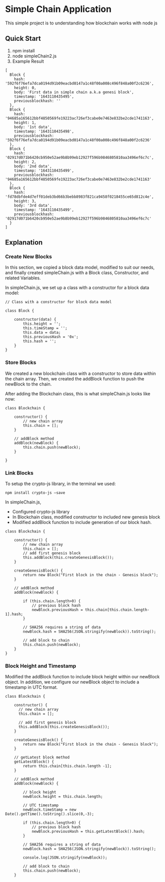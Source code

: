 # Simple Chain Application

This simple project is to understanding how blockchain works with node js
## Quick Start

1. npm install
2. node simpleChain2.js
3. Example Result

```
[
  Block {
    hash: '592f6f76efa7dca0194d91b09eacbd0147a1c48f00a008c496f848a00f2c6236',
    height: 0,
    body: 'First data in simple chain a.k.a genesi block',
    timestamp: '1643110435495',
    previousblockhash: ''
  },
  Block {
    hash: '94685a165612bbf4850569fe19223ac726ef3cabe0e7463e832be2cde1741163',
    height: 1,
    body: '1st data',
    timestamp: '1643110435498',
    previousblockhash: '592f6f76efa7dca0194d91b09eacbd0147a1c48f00a008c496f848a00f2c6236'
  },
  Block {
    hash: '02917d071b6420cb950e52ae9b8b99eb12927f596b9846805810aa3496ef6c7c',
    height: 2,
    body: '2nd data',
    timestamp: '1643110435499',
    previousblockhash: '94685a165612bbf4850569fe19223ac726ef3cabe0e7463e832be2cde1741163'
  },
  Block {
    hash: 'fd78dbfde4d7eff01deb3bd66b3bebb8983f821ca9458f0218455ce65d812c4e',
    height: 3,
    body: '3rd data',
    timestamp: '1643110435499',
    previousblockhash: '02917d071b6420cb950e52ae9b8b99eb12927f596b9846805810aa3496ef6c7c'
  }
]
```

## Explanation

### Create New Blocks

In this section, we copied a block data model, modified to suit our needs, and finally created simpleChain.js with a Block class, Constructor, and related Variables.

In simpleChain.js, we set up a class with a constructor for a block data model:

```
// Class with a constructor for block data model

class Block {

    constructor(data) {
        this.height = '';
        this.timeStamp = '';
        this.data = data;
        this.previousHash = '0x';
        this.hash = '';
    }
}
```

### Store Blocks

We created a new blockchain class with a constructor to store data within the chain array. Then, we created the addBlock function to push the newBlock to the chain.

After adding the Blockchain class, this is what simpleChain.js looks like now:

```
class Blockchain {

    constructor() {
        // new chain array
        this.chain = [];
    }

    // addBlock method
    addBlock(newBlock) {
        this.chain.push(newBlock);
    }

}
```

### Link Blocks

To setup the crypto-js library, in the terminal we used:

```
npm install crypto-js —save
```

In simpleChain.js,
* Configured crypto-js library
* In Blockchain class, modified constructor to included new genesis block
* Modified addBlock function to include generation of our block hash.

```
class Blockchain {

    constructor() {
        // new chain array
        this.chain = [];
        // add first genesis block
        this.addBlock(this.createGenesisBlock());
    }

    createGenesisBlock() {
        return new Block("First block in the chain - Genesis block");
    }

    // addBlock method
    addBlock(newBlock) {

        if (this.chain.length>0) {
            // previous block hash
            newBlock.previousHash = this.chain[this.chain.length-1].hash;
        }

        // SHA256 requires a string of data
        newBlock.hash = SHA256(JSON.stringify(newBlock)).toString();

        // add block to chain
        this.chain.push(newBlock);
    }
}
```

### Block Height and Timestamp

Modified the addBlock function to include block height within our newBlock object. In addition, we configure our newBlock object to include a timestamp in UTC format.

```
class Blockchain {

    constructor() {
      // new chain array
      this.chain = [];

      // add first genesis block
      this.addBlock(this.createGenesisBlock());
    }

    createGenesisBlock() {
        return new Block("First block in the chain - Genesis block");
    }

    // getLatest block method
    getLatestBlock() {
        return this.chain[this.chain.length -1];
    }

    // addBlock method
    addBlock(newBlock) {

        // block height
        newBlock.height = this.chain.length;

        // UTC timestamp
        newBlock.timeStamp = new Date().getTime().toString().slice(0,-3);

        if (this.chain.length>0) {
            // previous block hash
            newBlock.previousHash = this.getLatestBlock().hash;
        }

        // SHA256 requires a string of data
        newBlock.hash = SHA256(JSON.stringify(newBlock)).toString();

        console.log(JSON.stringify(newBlock));

        // add block to chain
        this.chain.push(newBlock);
    }
```